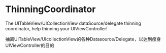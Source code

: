 # ThinningCoordinator
The UITableView/UICollectionView dataSource/delegate thinning coordinator, help thinning your UIViewController!

抽离UITableView/UIcollectionView的各种Datasource/Delegate，以达到瘦身UIViewController的目的
